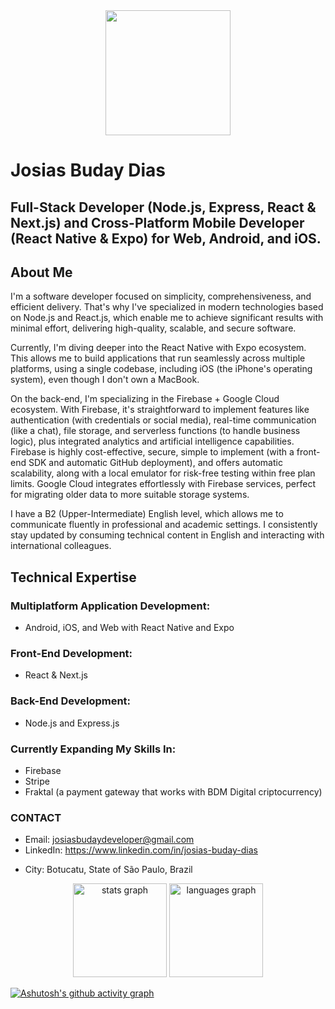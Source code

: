 <div align="center">
  <img height="200" src="https://media.licdn.com/dms/image/v2/D4D16AQGRZiGu2i7rUg/profile-displaybackgroundimage-shrink_350_1400/profile-displaybackgroundimage-shrink_350_1400/0/1728004969409?e=1755129600&v=beta&t=4JyR4rQb-yBvw1QZe_Pe1p7wf62OtykOB50JiI7j7WA"  />
</div>

###

# Josias Buday Dias
## Full-Stack Developer (Node.js, Express, React & Next.js) and Cross-Platform Mobile Developer (React Native & Expo) for Web, Android, and iOS.

## About Me
I'm a software developer focused on simplicity, comprehensiveness, and efficient delivery. That's why I've specialized in modern technologies based on Node.js and React.js, which enable me to achieve significant results with minimal effort, delivering high-quality, scalable, and secure software.

Currently, I'm diving deeper into the React Native with Expo ecosystem. This allows me to build applications that run seamlessly across multiple platforms, using a single codebase, including iOS (the iPhone's operating system), even though I don't own a MacBook.

On the back-end, I'm specializing in the Firebase + Google Cloud ecosystem. With Firebase, it's straightforward to implement features like authentication (with credentials or social media), real-time communication (like a chat), file storage, and serverless functions (to handle business logic), plus integrated analytics and artificial intelligence capabilities. Firebase is highly cost-effective, secure, simple to implement (with a front-end SDK and automatic GitHub deployment), and offers automatic scalability, along with a local emulator for risk-free testing within free plan limits. Google Cloud integrates effortlessly with Firebase services, perfect for migrating older data to more suitable storage systems.

I have a B2 (Upper-Intermediate) English level, which allows me to communicate fluently in professional and academic settings. I consistently stay updated by consuming technical content in English and interacting with international colleagues.

## Technical Expertise
### Multiplatform Application Development:
- Android, iOS, and Web with React Native and Expo
### Front-End Development:
- React & Next.js
### Back-End Development:
- Node.js and Express.js

### Currently Expanding My Skills In:
- Firebase
- Stripe
- Fraktal (a payment gateway that works with BDM Digital criptocurrency)

### CONTACT
- Email: josiasbudaydeveloper@gmail.com
- LinkedIn: https://www.linkedin.com/in/josias-buday-dias
<!-- - WhatsApp / Telegram: +55 014 99690-8677 -->
- City: Botucatu, State of São Paulo, Brazil
<!-- - Portfolio: https://josiasbudaydeveloper.github.io -->
<!-- - Curriculum: [click here to check it out](https://docs.google.com/document/d/1EGWjHB5KhHXdI9thR4rtA4H-hRUB8J4BwbeNhXSjsO8/edit?usp=sharing) -->

<div align="center">
  <img src="https://github-readme-stats.vercel.app/api?username=josiasbudaydeveloper&hide_title=false&hide_rank=false&show_icons=true&include_all_commits=true&count_private=true&disable_animations=false&theme=dracula&locale=en&hide_border=false&order=1" height="150" alt="stats graph"  />
  <img src="https://github-readme-stats.vercel.app/api/top-langs?username=josiasbudaydeveloper&locale=en&hide_title=false&layout=compact&card_width=320&langs_count=5&theme=dracula&hide_border=false&order=2" height="150" alt="languages graph"  />
</div>

[![Ashutosh's github activity graph](https://github-readme-activity-graph.vercel.app/graph?username=josiasbudaydeveloper&theme=github-compact)](https://github.com/ashutosh00710/github-readme-activity-graph)
